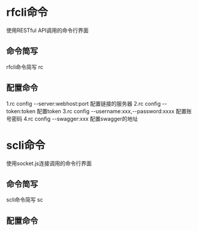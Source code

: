 # rfcli命令
使用RESTful API调用的命令行界面

## 命令简写
rfcli命令简写 rc

## 配置命令
1.rc config --server:webhost:port 配置链接的服务器
2.rc config --token:token  配置token
3.rc config --username:xxx,--password:xxxx 配置账号密码
4.rc config --swagger:xxx 配置swagger的地址





# scli命令
使用socket.js连接调用的命令行界面

## 命令简写
scli命令简写 sc

## 配置命令



